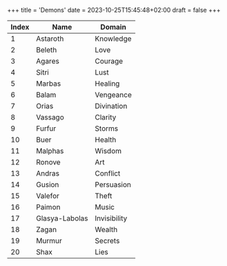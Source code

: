 +++
title = 'Demons'
date = 2023-10-25T15:45:48+02:00
draft = false
+++

| Index | Name          | Domain         |
|-------|---------------|----------------|
| 1     | Astaroth      | Knowledge      |
| 2     | Beleth        | Love           |
| 3     | Agares        | Courage        |
| 4     | Sitri         | Lust           |
| 5     | Marbas        | Healing        |
| 6     | Balam         | Vengeance      |
| 7     | Orias         | Divination     |
| 8     | Vassago       | Clarity        |
| 9     | Furfur        | Storms         |
| 10    | Buer          | Health         |
| 11    | Malphas       | Wisdom         |
| 12    | Ronove        | Art            |
| 13    | Andras        | Conflict       |
| 14    | Gusion        | Persuasion     |
| 15    | Valefor       | Theft          |
| 16    | Paimon        | Music          |
| 17    | Glasya-Labolas | Invisibility  |
| 18    | Zagan         | Wealth         |
| 19    | Murmur        | Secrets        |
| 20    | Shax          | Lies           |
